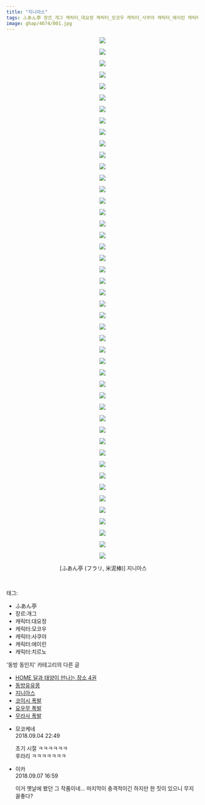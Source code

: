 ```yaml
---
title: "지니아스"
tags: ふあん亭 장르_개그 캐릭터_대요정 캐릭터_모코우 캐릭터_사쿠야 캐릭터_에이린 캐릭터_치르노 フラリ 米泥棒 동방_동인지
image: ghap/4674/001.jpg
---
```

<div class="article">
<p style="text-align: center; clear: none; float: none;"><img src="{{ site.nasurl }}/ghap/4674/001.jpg"/></p>
<p style="text-align: center; clear: none; float: none;"><img src="{{ site.nasurl }}/ghap/4674/002.jpg"/></p>
<p style="text-align: center; clear: none; float: none;"><img src="{{ site.nasurl }}/ghap/4674/003.jpg"/></p>
<p style="text-align: center; clear: none; float: none;"><img src="{{ site.nasurl }}/ghap/4674/004.jpg"/></p>
<p style="text-align: center; clear: none; float: none;"><img src="{{ site.nasurl }}/ghap/4674/005.jpg"/></p>
<p style="text-align: center; clear: none; float: none;"><img src="{{ site.nasurl }}/ghap/4674/006.jpg"/></p>
<p style="text-align: center; clear: none; float: none;"><img src="{{ site.nasurl }}/ghap/4674/007.jpg"/></p>
<p style="text-align: center; clear: none; float: none;"><img src="{{ site.nasurl }}/ghap/4674/008.jpg"/></p>
<p style="text-align: center; clear: none; float: none;"><img src="{{ site.nasurl }}/ghap/4674/009.jpg"/></p>
<p style="text-align: center; clear: none; float: none;"><img src="{{ site.nasurl }}/ghap/4674/010.jpg"/></p>
<p style="text-align: center; clear: none; float: none;"><img src="{{ site.nasurl }}/ghap/4674/011.jpg"/></p>
<p style="text-align: center; clear: none; float: none;"><img src="{{ site.nasurl }}/ghap/4674/012.jpg"/></p>
<p style="text-align: center; clear: none; float: none;"><img src="{{ site.nasurl }}/ghap/4674/013.jpg"/></p>
<p style="text-align: center; clear: none; float: none;"><img src="{{ site.nasurl }}/ghap/4674/014.jpg"/></p>
<p style="text-align: center; clear: none; float: none;"><img src="{{ site.nasurl }}/ghap/4674/015.jpg"/></p>
<p style="text-align: center; clear: none; float: none;"><img src="{{ site.nasurl }}/ghap/4674/016.jpg"/></p>
<p style="text-align: center; clear: none; float: none;"><img src="{{ site.nasurl }}/ghap/4674/017.jpg"/></p>
<p style="text-align: center; clear: none; float: none;"><img src="{{ site.nasurl }}/ghap/4674/018.jpg"/></p>
<p style="text-align: center; clear: none; float: none;"><img src="{{ site.nasurl }}/ghap/4674/019.jpg"/></p>
<p style="text-align: center; clear: none; float: none;"><img src="{{ site.nasurl }}/ghap/4674/020.jpg"/></p>
<p style="text-align: center; clear: none; float: none;"><img src="{{ site.nasurl }}/ghap/4674/021.jpg"/></p>
<p style="text-align: center; clear: none; float: none;"><img src="{{ site.nasurl }}/ghap/4674/022.jpg"/></p>
<p style="text-align: center; clear: none; float: none;"><img src="{{ site.nasurl }}/ghap/4674/023.jpg"/></p>
<p style="text-align: center; clear: none; float: none;"><img src="{{ site.nasurl }}/ghap/4674/024.jpg"/></p>
<p style="text-align: center; clear: none; float: none;"><img src="{{ site.nasurl }}/ghap/4674/025.jpg"/></p>
<p style="text-align: center; clear: none; float: none;"><img src="{{ site.nasurl }}/ghap/4674/026.jpg"/></p>
<p style="text-align: center; clear: none; float: none;"><img src="{{ site.nasurl }}/ghap/4674/027.jpg"/></p>
<p style="text-align: center; clear: none; float: none;"><img src="{{ site.nasurl }}/ghap/4674/028.jpg"/></p>
<p style="text-align: center; clear: none; float: none;"><img src="{{ site.nasurl }}/ghap/4674/029.jpg"/></p>
<p style="text-align: center; clear: none; float: none;"><img src="{{ site.nasurl }}/ghap/4674/030.jpg"/></p>
<p style="text-align: center; clear: none; float: none;"><img src="{{ site.nasurl }}/ghap/4674/031.jpg"/></p>
<p style="text-align: center; clear: none; float: none;"><img src="{{ site.nasurl }}/ghap/4674/032.jpg"/></p>
<p style="text-align: center; clear: none; float: none;"><img src="{{ site.nasurl }}/ghap/4674/033.jpg"/></p>
<p style="text-align: center; clear: none; float: none;"><img src="{{ site.nasurl }}/ghap/4674/034.jpg"/></p>
<p style="text-align: center; clear: none; float: none;"><img src="{{ site.nasurl }}/ghap/4674/035.jpg"/></p>
<p style="text-align: center; clear: none; float: none;"><img src="{{ site.nasurl }}/ghap/4674/036.jpg"/></p>
<p style="text-align: center; clear: none; float: none;"><img src="{{ site.nasurl }}/ghap/4674/037.jpg"/></p>
<p style="text-align: center; clear: none; float: none;"><img src="{{ site.nasurl }}/ghap/4674/038.jpg"/></p>
<p style="text-align: center; clear: none; float: none;"><img src="{{ site.nasurl }}/ghap/4674/039.jpg"/></p>
<p style="text-align: center; clear: none; float: none;"><img src="{{ site.nasurl }}/ghap/4674/040.jpg"/></p>
<p style="text-align: center; clear: none; float: none;"><img src="{{ site.nasurl }}/ghap/4674/041.jpg"/></p>
<p style="text-align: center; clear: none; float: none;"><img src="{{ site.nasurl }}/ghap/4674/042.jpg"/></p>
<p style="text-align: center; clear: none; float: none;"><img src="{{ site.nasurl }}/ghap/4674/043.jpg"/></p>
<p style="text-align: center; clear: none; float: none;"><img src="{{ site.nasurl }}/ghap/4674/044.jpg"/></p>
<p style="text-align: center; clear: none; float: none;"><img src="{{ site.nasurl }}/ghap/4674/045.jpg"/></p>
<p style="text-align: center; clear: none; float: none;"><img src="{{ site.nasurl }}/ghap/4674/046.jpg"/></p>
<p style="text-align: center; clear: none; float: none;"> [ふあん亭 (フラリ, 米泥棒)] 지니아스</p>
<p><br/></p>
</div><div class="tagTrail">
<p>태그: </p>
<ul>
<li>ふあん亭</li>
<li>장르:개그</li>
<li>캐릭터:대요정</li>
<li>캐릭터:모코우</li>
<li>캐릭터:사쿠야</li>
<li>캐릭터:에이린</li>
<li>캐릭터:치르노</li>
</ul>
</div><div class="another">
<p>'동방 동인지' 카테고리의 다른 글</p>
<ul>
<li><a href="/2018-09-05-ghap_4680">HOME 달과 태양이 만나는 장소 4권</a></li>
<li><a href="/2018-09-03-ghap_4675">동방유유몽</a></li>
<li><a href="/2018-09-03-ghap_4674">지니아스</a></li>
<li><a href="/2018-09-03-ghap_4673">코이시 폭발</a></li>
<li><a href="/2018-09-03-ghap_4672">요우무 폭발</a></li>
<li><a href="/2018-09-03-ghap_4671">무라사 폭발</a></li>
</ul>
</div><div class="cb_module cb_fluid">
<div class="cb_wrt cb_profile">
<div class="comment">
<ul>
<li class="cb_thumb_off" id="comment15326153">
<div class="cb_comment_area">
<div class="cb_info_area">
<div class="cb_section">
<span class="cb_nick_name">모코케네</span>
</div>
<div class="cb_section">
<span class="cb_date">2018.09.04 22:49 </span>
</div>
</div>
<div class="cb_dsc_comment">
<p class="cb_dsc">
											초기 시절 ㅋㅋㅋㅋㅋㅋ<br/>
후라리 ㅋㅋㅋㅋㅋㅋㅋ<br/>
</p>
</div>
</div></li>
<li class="cb_thumb_off" id="comment15327777">
<div class="cb_comment_area">
<div class="cb_info_area">
<div class="cb_section">
<span class="cb_nick_name">이카</span>
</div>
<div class="cb_section">
<span class="cb_date">2018.09.07 16:59 </span>
</div>
</div>
<div class="cb_dsc_comment">
<p class="cb_dsc">
											이거 옛날에 봤던 그 작품이네... 마지막이 충격적이긴 하지만 한 짓이 있으니 무지 꼴좋다?
										</p>
</div>
</div></li>
</ul>
</div>
</div><!-- commentList close -->
</div>